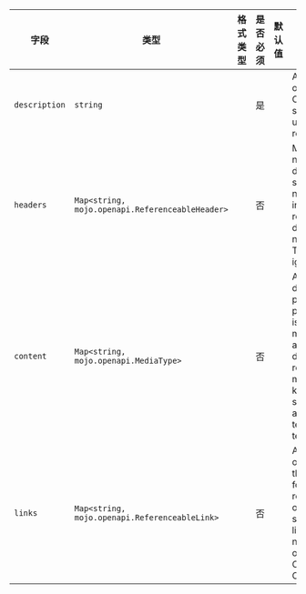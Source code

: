 | 字段 | 类型 | 格式类型 | 是否必须 | 默认值 | 说明 |
|---|---|---|---|---|---|
| `description` | `string` |  | 是 |  | A short description of the response. CommonMark syntax MAY be used for rich text representation. |
| `headers` | `Map<string, mojo.openapi.ReferenceableHeader>` |  | 否 |  | Maps a header name to its definition.RFC7230 states header names are case insensitive.If a response header is defined with the name "Content-Type", it SHALL be ignored. |
| `content` | `Map<string, mojo.openapi.MediaType>` |  | 否 |  | A map containing descriptions of potential response payloads.The key is a media type or media type range and the value describes it.For responses that match multiple keys, only the most specific key is applicable.e.g. text/plain overrides text/* |
| `links` | `Map<string, mojo.openapi.ReferenceableLink>` |  | 否 |  | A map of operations links that can be followed from the response.The key of the map is a short name for the link,following the naming constraints of the names for Component Objects. |
